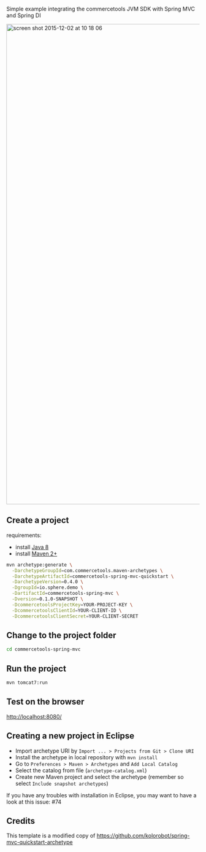 Simple example integrating the commercetools JVM SDK with Spring MVC and Spring DI

<img width="1252" alt="screen shot 2015-12-02 at 10 18 06" src="https://cloud.githubusercontent.com/assets/1320833/11526944/3606ac4a-98de-11e5-8f84-30d700fd6bfe.png">

Create a project
----------------
requirements:
* install [Java 8](http://www.oracle.com/technetwork/java/javase/downloads/jdk8-downloads-2133151.html)
* install [Maven 2+](https://maven.apache.org)


```bash
mvn archetype:generate \
  -DarchetypeGroupId=com.commercetools.maven-archetypes \
  -DarchetypeArtifactId=commercetools-spring-mvc-quickstart \
  -DarchetypeVersion=0.4.0 \
  -DgroupId=io.sphere.demo \
  -DartifactId=commercetools-spring-mvc \
  -Dversion=0.1.0-SNAPSHOT \
  -DcommercetoolsProjectKey=YOUR-PROJECT-KEY \
  -DcommercetoolsClientId=YOUR-CLIENT-ID \
  -DcommercetoolsClientSecret=YOUR-CLIENT-SECRET
```

Change to the project folder
----------------------------
```bash
cd commercetools-spring-mvc
```

Run the project
----------------

```bash
mvn tomcat7:run
```

Test on the browser
-------------------

[http://localhost:8080/](http://localhost:8080/)


Creating a new project in Eclipse
----------------------------------

* Import archetype URI by `Import ... > Projects from Git > Clone URI`
* Install the archetype in local repository with `mvn install`
* Go to `Preferences > Maven > Archetypes` and `Add Local Catalog`
* Select the catalog from file (`archetype-catalog.xml`) 
* Create new Maven project and select the archetype (remember so select `Include snapshot archetypes`)

If you have any troubles with installation in Eclipse, you may want to have a look at this issue: #74

Credits
-------

This template is a modified copy of https://github.com/kolorobot/spring-mvc-quickstart-archetype
